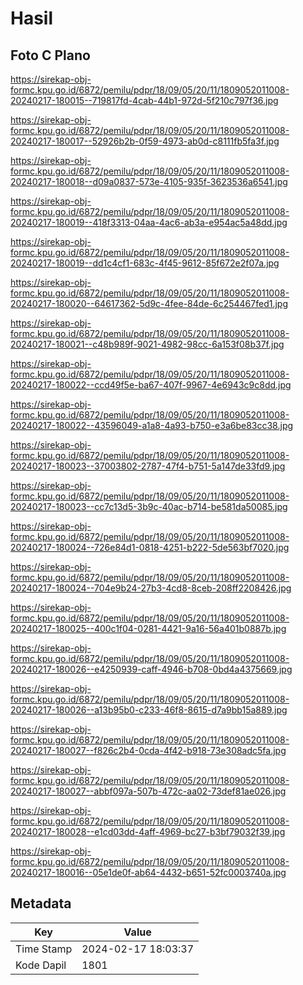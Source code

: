 # Hasil

## Foto C Plano

https://sirekap-obj-formc.kpu.go.id/6872/pemilu/pdpr/18/09/05/20/11/1809052011008-20240217-180015--719817fd-4cab-44b1-972d-5f210c797f36.jpg

https://sirekap-obj-formc.kpu.go.id/6872/pemilu/pdpr/18/09/05/20/11/1809052011008-20240217-180017--52926b2b-0f59-4973-ab0d-c8111fb5fa3f.jpg

https://sirekap-obj-formc.kpu.go.id/6872/pemilu/pdpr/18/09/05/20/11/1809052011008-20240217-180018--d09a0837-573e-4105-935f-3623536a6541.jpg

https://sirekap-obj-formc.kpu.go.id/6872/pemilu/pdpr/18/09/05/20/11/1809052011008-20240217-180019--418f3313-04aa-4ac6-ab3a-e954ac5a48dd.jpg

https://sirekap-obj-formc.kpu.go.id/6872/pemilu/pdpr/18/09/05/20/11/1809052011008-20240217-180019--dd1c4cf1-683c-4f45-9612-85f672e2f07a.jpg

https://sirekap-obj-formc.kpu.go.id/6872/pemilu/pdpr/18/09/05/20/11/1809052011008-20240217-180020--64617362-5d9c-4fee-84de-6c254467fed1.jpg

https://sirekap-obj-formc.kpu.go.id/6872/pemilu/pdpr/18/09/05/20/11/1809052011008-20240217-180021--c48b989f-9021-4982-98cc-6a153f08b37f.jpg

https://sirekap-obj-formc.kpu.go.id/6872/pemilu/pdpr/18/09/05/20/11/1809052011008-20240217-180022--ccd49f5e-ba67-407f-9967-4e6943c9c8dd.jpg

https://sirekap-obj-formc.kpu.go.id/6872/pemilu/pdpr/18/09/05/20/11/1809052011008-20240217-180022--43596049-a1a8-4a93-b750-e3a6be83cc38.jpg

https://sirekap-obj-formc.kpu.go.id/6872/pemilu/pdpr/18/09/05/20/11/1809052011008-20240217-180023--37003802-2787-47f4-b751-5a147de33fd9.jpg

https://sirekap-obj-formc.kpu.go.id/6872/pemilu/pdpr/18/09/05/20/11/1809052011008-20240217-180023--cc7c13d5-3b9c-40ac-b714-be581da50085.jpg

https://sirekap-obj-formc.kpu.go.id/6872/pemilu/pdpr/18/09/05/20/11/1809052011008-20240217-180024--726e84d1-0818-4251-b222-5de563bf7020.jpg

https://sirekap-obj-formc.kpu.go.id/6872/pemilu/pdpr/18/09/05/20/11/1809052011008-20240217-180024--704e9b24-27b3-4cd8-8ceb-208ff2208426.jpg

https://sirekap-obj-formc.kpu.go.id/6872/pemilu/pdpr/18/09/05/20/11/1809052011008-20240217-180025--400c1f04-0281-4421-9a16-56a401b0887b.jpg

https://sirekap-obj-formc.kpu.go.id/6872/pemilu/pdpr/18/09/05/20/11/1809052011008-20240217-180026--e4250939-caff-4946-b708-0bd4a4375669.jpg

https://sirekap-obj-formc.kpu.go.id/6872/pemilu/pdpr/18/09/05/20/11/1809052011008-20240217-180026--a13b95b0-c233-46f8-8615-d7a9bb15a889.jpg

https://sirekap-obj-formc.kpu.go.id/6872/pemilu/pdpr/18/09/05/20/11/1809052011008-20240217-180027--f826c2b4-0cda-4f42-b918-73e308adc5fa.jpg

https://sirekap-obj-formc.kpu.go.id/6872/pemilu/pdpr/18/09/05/20/11/1809052011008-20240217-180027--abbf097a-507b-472c-aa02-73def81ae026.jpg

https://sirekap-obj-formc.kpu.go.id/6872/pemilu/pdpr/18/09/05/20/11/1809052011008-20240217-180028--e1cd03dd-4aff-4969-bc27-b3bf79032f39.jpg

https://sirekap-obj-formc.kpu.go.id/6872/pemilu/pdpr/18/09/05/20/11/1809052011008-20240217-180016--05e1de0f-ab64-4432-b651-52fc0003740a.jpg


## Metadata

| Key        | Value               |
| ---------- | ------------------- |
| Time Stamp | 2024-02-17 18:03:37 |
| Kode Dapil | 1801                |



